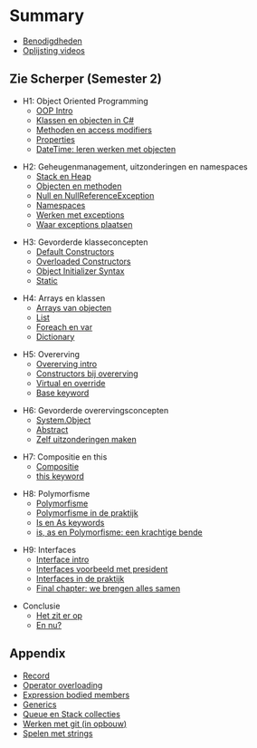 # Summary

* [Benodigdheden](_intro/benodigdheden.md)
* [Oplijsting videos](allvideos.md)

## Zie Scherper (Semester 2)

* H1: Object Oriented Programming
  * [OOP Intro](8_klassen/0_oop_intro.md)
  * [Klassen en objecten in C#](8_klassen/0b_oopincs.md)
  * [Methoden en access modifiers](8_klassen/0c_simpleobjects.md)
  * [Properties](8_klassen/2_properties.md)
  * [DateTime: leren werken met objecten](8_klassen/datetime.md)
<!---  * [OOPQuest Fase 1](oopquest/h1_basics.md)--->
* H2: Geheugenmanagement, uitzonderingen en namespaces
  * [Stack en Heap](9_meminoop/6_memorymanagement.md)
  * [Objecten en methoden](9_meminoop/6b_objectenenmethoden.md)
  * [Null en NullReferenceException](9_meminoop/nullreference.md)
  * [Namespaces](9_meminoop/namespaces.md)
  * [Werken met exceptions](20_exceptions/0_exceptionhandling.md)
  * [Waar exceptions plaatsen](20_exceptions/waarplaatsen.md)
<!---  * [OOPQuest Fase 2](oopquest/h2_basics.md)--->
* H3: Gevorderde klasseconcepten
  * [Default Constructors](10_advancedklassen/1_constructors.md)
  * [Overloaded Constructors](10_advancedklassen/2_overloadedconstructor.md)
  * [Object Initializer Syntax](10_advancedklassen/2_objectinitsyntax.md)
  * [Static](10_advancedklassen/5_static.md)
<!---  * [OOPQuest Fase 3](oopquest/h3_basics.md)--->
* H4: Arrays en klassen
  * [Arrays van objecten](11_arraysvanklassen/7_arraysvanobj.md)
  * [List](11_arraysvanklassen/4_list.md)
  * [Foreach en var](11_arraysvanklassen/3_foreach.md)
  * [Dictionary](11_arraysvanklassen/dict.md)
<!---  * [OOPQuest Fase 4](oopquest/h4_basics.md)--->
* H5: Overerving
  * [Overerving intro](12_overerving/0_overerving_intro.MD)
  * [Constructors bij overerving](12_overerving/3_constructors_inheritance.md)
  * [Virtual en override](12_overerving/1_virtual_override.md)
  * [Base keyword](12_overerving/2_base.md)
<!---  * [OOPQuest Fase 5](oopquest/h4_basics.md)--->
* H6: Gevorderde overervingsconcepten
  * [System.Object](13_advancedovererving/4_System_Object.md)
  * [Abstract](13_advancedovererving/5_abstract.md)
  * [Zelf uitzonderingen maken](20_exceptions/1_eigenuitzondering.md)
<!---  * [OOPQuest Fase 7](oopquest/h7_basics.md)--->
* H7: Compositie en this
  * [Compositie](14_compositie/0_compositie_intro.MD)
  * [this keyword](14_compositie/this.md)
<!---  * [OOPQuest Fase 8](oopquest/h8_basics.md)--->
* H8: Polymorfisme
  * [Polymorfisme](15_polymorfisme/11_polymo_intro.MD)
  * [Polymorfisme in de praktijk](15_polymorfisme/polypraktijd.md)
  * [Is en As keywords](18_IsAs/1_IsAs.md)
  * [is, as en Polymorfisme: een krachtige bende](18_IsAs/6_equals.md)
<!---  * [OOPQuest Fase 9](oopquest/h9_basics.md)--->
* H9: Interfaces
  * [Interface intro](16_interfaces/1_Interface_intro.MD)
  * [Interfaces voorbeeld met president](16_interfaces/presidentinterfaces.md)
  * [Interfaces in de praktijk](16_interfaces/2_InterfacesInPraktijk.md)
  * [Final chapter: we brengen alles samen](18_IsAs/2_Polymorfisme_Interfaces.md)
<!---  * [OOPQuest Finale Fase](oopquest/h10_basics.md)--->
* Conclusie
  * [Het zit er op](BookOnly/conclusie.md)
  * [En nu?](ennu.md)

## Appendix 
* [Record](B_appendix/struct.md)
* [Operator overloading](B_appendix/8_operatoroverloading.md)
* [Expression bodied members](B_appendix/6_exprbody.md)
* [Generics](B_appendix/generics.md)
* [Queue en Stack collecties](B_appendix/gencol.md)
* [Werken met git (in opbouw)](B_appendix/git.md)
* [Spelen met strings](10_advancedklassen/strings.md)


